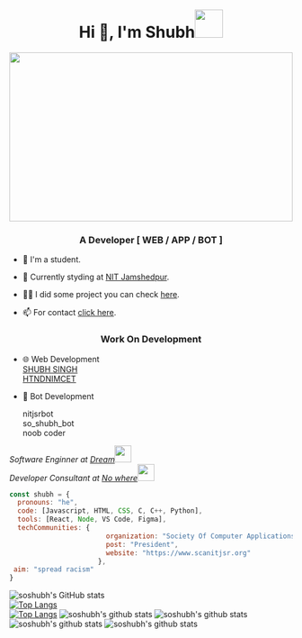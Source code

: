<h1 align="center">Hi 👋, I'm Shubh<img src="https://media.giphy.com/media/mGcNjsfWAjY5AEZNw6/giphy.gif" width="50"></h1>

<!--  [![Shubhanshu Singh header](icon/bshhbs.jpg)](http://soshubh.xyz/) -->
<img src="https://media.giphy.com/media/MM0Jrc8BHKx3y/giphy.gif" width="100%" height="300"><br>
<h3 align="center">A Developer [ WEB / APP / BOT ]</h3>

- 🔭 I'm a student.

- 🌱 Currently styding at <a href="http://www.nitjsr.ac.in/">NIT Jamshedpur</a>.

- 👨‍💻 I did some project you can check [here](http://soshubh.xyz/#work).

- 📫 For contact [click here](http://soshubh.xyz/#contact).

<h3 align="center">Work On Development</h3>

- 🌐 Web Development 
   <br><a href="http://soshubh.xyz">SHUBH SINGH</a>
   <br><a href="https://how-to-not-do-nimct.glitch.me">HTNDNIMCET</a>
- 🤖 Bot Development
 
  nitjsrbot<br>
  so_shubh_bot<br>
  noob coder<br>

 <p><em>Software Enginner at <a href="">Dream</a><img src="https://media.giphy.com/media/fYSnHlufseco8Fh93Z/giphy.gif" width="30"></br>Developer Consultant at <a href="">No where</a><img src="https://media.giphy.com/media/WUlplcMpOCEmTGBtBW/giphy.gif" width="30"> 
</em></p>

```javascript
const shubh = {
  pronouns: "he",
  code: [Javascript, HTML, CSS, C, C++, Python],
  tools: [React, Node, VS Code, Figma],
  techCommunities: {
                        organization: "Society Of Computer Applications",
                        post: "President",
                        website: "https://www.scanitjsr.org"
                      },
 aim: "spread racism"
}
```

<!-- ![soshubh's github stats](https://github-readme-stats.vercel.app/api?username=soshubh&show_icons=true&hide=contribs,prs&cache_seconds=86400&theme=swift) -->
![soshubh's GitHub stats](https://github-readme-stats.vercel.app/api?username=soshubh&show_icons=true&theme=swift)<br></em>
[![Top Langs](https://github-readme-stats.vercel.app/api/top-langs/?username=soshubh&langs_count=8)](https://github.com/soshubh/github-readme-stats)<br>
[![Top Langs](https://github-readme-stats.vercel.app/api/top-langs/?username=soshubh&layout=compact)](https://github.com/soshubh/github-readme-stats)
![soshubh's github stats](https://github-readme-stats.vercel.app/api/pin/?username=soshubh&repo=shubh&cache_seconds=86400&theme=swift)
![soshubh's github stats](https://github-readme-stats.vercel.app/api/pin/?username=soshubh&repo=Ist-sem-assignment&cache_seconds=86400&theme=swift)
![soshubh's github stats](https://github-readme-stats.vercel.app/api/pin/?username=soshubh&repo=CodeForces&cache_seconds=86400&theme=swift)
![soshubh's github stats](https://github-readme-stats.vercel.app/api/pin/?username=soshubh&repo=telebot&cache_seconds=86400&theme=swift) 


